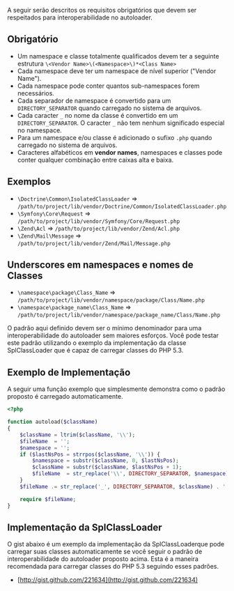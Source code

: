 A seguir serão descritos os requisitos obrigatórios que devem ser respeitados
para interoperabilidade no autoloader.

Obrigatório
---------

* Um namespace e classe totalmente qualificados devem ter a seguinte estrutura
`\<Vendor Name>\(<Namespace>\)*<Class Name>`
* Cada namespace deve ter um namespace de nível superior ("Vendor Name").
* Cada namespace pode conter quantos sub-namespaces forem necessários.
* Cada separador de namespace é convertido para um `DIRECTORY_SEPARATOR` quando
carregado no sistema de arquivos.
* Cada caracter `_`  no nome da classe é convertido em um 
`DIRECTORY_SEPARATOR`. O caracter `_` não tem nenhum significado especial 
no namespace.
* Para um namespace e/ou classe é adicionado o sufixo `.php`  quando
carregado no sistema de arquivos.
* Caracteres alfabéticos em __vendor names__, namespaces e classes pode 
conter qualquer combinação entre caixas alta e baixa.


Exemplos
--------

* `\Doctrine\Common\IsolatedClassLoader` => `/path/to/project/lib/vendor/Doctrine/Common/IsolatedClassLoader.php`
* `\Symfony\Core\Request` => `/path/to/project/lib/vendor/Symfony/Core/Request.php`
* `\Zend\Acl` => `/path/to/project/lib/vendor/Zend/Acl.php`
* `\Zend\Mail\Message` => `/path/to/project/lib/vendor/Zend/Mail/Message.php`

Underscores em namespaces e nomes de Classes
-----------------------------------------

* `\namespace\package\Class_Name` => `/path/to/project/lib/vendor/namespace/package/Class/Name.php`
* `\namespace\package_name\Class_Name` => `/path/to/project/lib/vendor/namespace/package_name/Class/Name.php`

O padrão aqui definido devem ser o mínimo denominador para uma 
interoperabilidade do autoloader sem maiores esforços.
Você pode testar este padrão utilizando o exemplo 
da implementação da classe SplClassLoader que é capaz de 
carregar classes do PHP 5.3.

Exemplo de Implementação
----------------------

A seguir uma função exemplo que simplesmente demonstra 
como o padrão proposto é carregado automaticamente.

```php
<?php

function autoload($className)
{
    $className = ltrim($className, '\\');
    $fileName  = '';
    $namespace = '';
    if ($lastNsPos = strrpos($className, '\\')) {
        $namespace = substr($className, 0, $lastNsPos);
        $className = substr($className, $lastNsPos + 1);
        $fileName  = str_replace('\\', DIRECTORY_SEPARATOR, $namespace) . DIRECTORY_SEPARATOR;
    }
    $fileName .= str_replace('_', DIRECTORY_SEPARATOR, $className) . '.php';

    require $fileName;
}
```

Implementação da SplClassLoader
-----------------------------

O gist abaixo é um exemplo da implementação da SplClassLoaderque pode
carregar suas classes automaticamente se você seguir o padrão de interoperabilidade
do autoloader proposto acima. Esta é a maneira recomendada para carregar
classes do PHP 5.3 seguindo esses padrões.

* [http://gist.github.com/221634](http://gist.github.com/221634)

